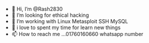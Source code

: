 - 👋 Hi, I’m @Rash2830
- 👀 I’m looking for ethical hacking 
- 🌱 I’m working with Linux Metasploit SSH MySQL  
- 💞️ i love to spent my time for learn new things
- 📫 How to reach me ...01760160660 whatsapp number 

<!---
Rash2830/Rash2830 is a ✨ special ✨ repository because its `README.md` (this file) appears on your GitHub profile.
You can click the Preview link to take a look at your changes.
--->
